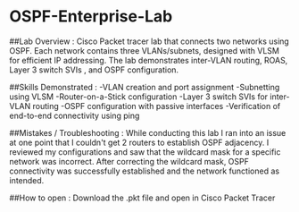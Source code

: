 # OSPF-Enterprise-Lab

##Lab Overview :
Cisco Packet tracer lab that connects two networks using OSPF. Each network contains three VLANs/subnets, designed with VLSM for efficient IP addressing. The lab demonstrates inter-VLAN routing, ROAS, Layer 3 switch SVIs , and OSPF configuration.

##Skills Demonstrated : 
-VLAN creation and port assignment
-Subnetting using VLSM
-Router-on-a-Stick configuration
-Layer 3 switch SVIs for inter-VLAN routing
-OSPF configuration with passive interfaces
-Verification of end-to-end connectivity using ping

##Mistakes / Troubleshooting :
While conducting this lab I ran into an issue at one point that I couldn't get 2 routers to establish OSPF adjacency. I reviewed my configurations and saw that the wildcard mask for a specific network was incorrect. After correcting the wildcard mask, OSPF connectivity was successfully established and the network functioned as intended.

##How to open :
Download the .pkt file and open in Cisco Packet Tracer
